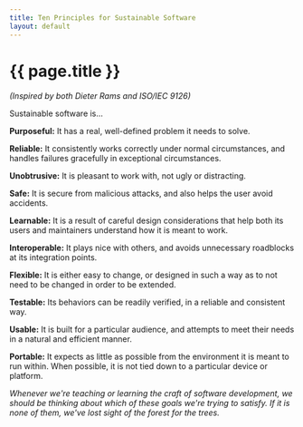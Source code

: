 ```yaml
---
title: Ten Principles for Sustainable Software
layout: default
---
```


# {{ page.title }}

*(Inspired by both Dieter Rams and ISO/IEC 9126)*

Sustainable software is...

**Purposeful:** It has a real, well-defined problem it needs to solve.

**Reliable:** It consistently works correctly under normal circumstances, and handles failures gracefully in exceptional circumstances.

**Unobtrusive:** It is pleasant to work with, not ugly or distracting.

**Safe:** It is secure from malicious attacks, and also helps the user avoid accidents.

**Learnable:** It is a result of careful design considerations that help both its users and maintainers understand how it is meant to work.

**Interoperable:** It plays nice with others, and avoids unnecessary roadblocks at its integration points.

**Flexible:** It is either easy to change, or designed in such a way as to not need to be changed in order to be extended.

**Testable:** Its behaviors can be readily verified, in a reliable and consistent way.

**Usable:** It is built for a particular audience, and attempts to meet their needs in a natural and efficient manner.

**Portable:** It expects as little as possible from the environment it is meant to run within. When possible, it is not tied down to a particular device or platform.

*Whenever we're teaching or learning the craft of software development, we
should be thinking about which of these goals we're trying to satisfy. If it is
none of them, we've lost sight of the forest for the trees.*
